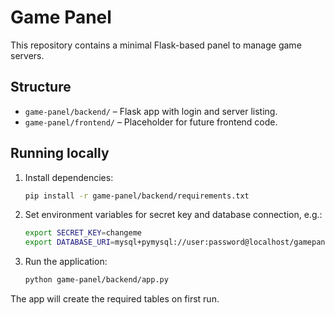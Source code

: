 # Game Panel

This repository contains a minimal Flask-based panel to manage game servers.

## Structure

- `game-panel/backend/` – Flask app with login and server listing.
- `game-panel/frontend/` – Placeholder for future frontend code.

## Running locally

1. Install dependencies:
   ```bash
   pip install -r game-panel/backend/requirements.txt
   ```
2. Set environment variables for secret key and database connection, e.g.:
   ```bash
   export SECRET_KEY=changeme
   export DATABASE_URI=mysql+pymysql://user:password@localhost/gamepanel
   ```
3. Run the application:
   ```bash
   python game-panel/backend/app.py
   ```

The app will create the required tables on first run.
